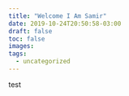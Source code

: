 ```yaml
---
title: "Welcome I Am Samir"
date: 2019-10-24T20:50:58-03:00
draft: false
toc: false
images:
tags:
  - uncategorized
---
```


test